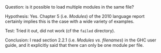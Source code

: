 Question: is it possible to load multiple modules in the same file?

Hypothesis: Yes. Chapter 5 (i.e. *Modules*) of the 2010 language report certainly implies this is the case with a wide variety of examples.

Test: Tried it out, did not work (cf the `failed` directory).

Conclusion: I read section 2.2.1 (i.e. *Modules vs. filenames*) in the GHC user guide, and it explicitly said that there can only be one module per file.
